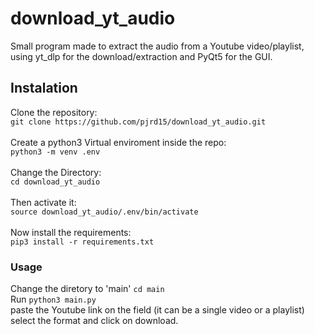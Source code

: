 # download_yt_audio
Small program made to extract the audio from a Youtube video/playlist, using yt_dlp for the download/extraction and PyQt5 for the GUI.

## Instalation
Clone the repository:<br>
```git clone https://github.com/pjrd15/download_yt_audio.git```<br><br>
Create a python3 Virtual enviroment inside the repo:<br>
```python3 -m venv .env```<br><br>
Change the Directory:<br>
```cd download_yt_audio```<br><br>
Then activate it:<br>
```source download_yt_audio/.env/bin/activate```<br><br>
Now install the requirements:<br>
```pip3 install -r requirements.txt```

### Usage
Change the diretory to 'main' ```cd main```<br>
Run ```python3 main.py```<br>
paste the Youtube link on the field (it can be a single video or a playlist)<br>
select the format and click on download.

